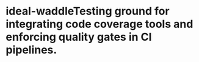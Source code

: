 # ideal-waddleTesting ground for integrating code coverage tools and enforcing quality gates in CI pipelines.
